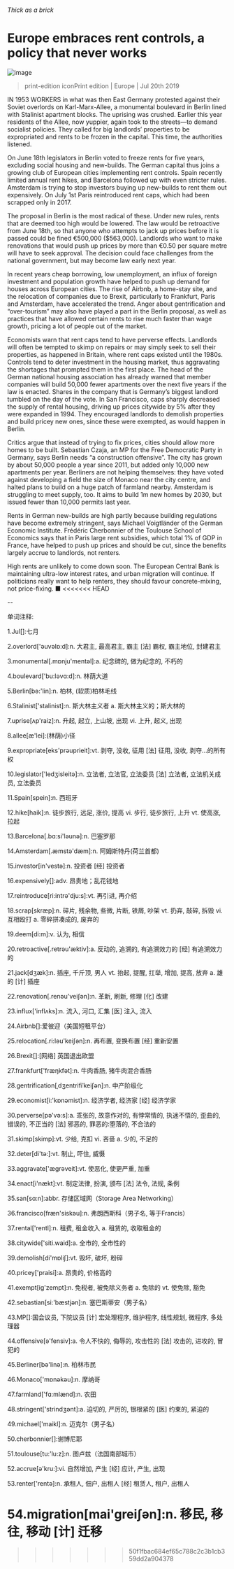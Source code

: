 ###### Thick as a brick
# Europe embraces rent controls, a policy that never works 
![image](images/20190720_EUP503.jpg) 
> print-edition iconPrint edition | Europe | Jul 20th 2019 
IN 1953 WORKERS in what was then East Germany protested against their Soviet overlords on Karl-Marx-Allee, a monumental boulevard in Berlin lined with Stalinist apartment blocks. The uprising was crushed. Earlier this year residents of the Allee, now yuppier, again took to the streets—to demand socialist policies. They called for big landlords’ properties to be expropriated and rents to be frozen in the capital. This time, the authorities listened. 
On June 18th legislators in Berlin voted to freeze rents for five years, excluding social housing and new-builds. The German capital thus joins a growing club of European cities implementing rent controls. Spain recently limited annual rent hikes, and Barcelona followed up with even stricter rules. Amsterdam is trying to stop investors buying up new-builds to rent them out expensively. On July 1st Paris reintroduced rent caps, which had been scrapped only in 2017. 
The proposal in Berlin is the most radical of these. Under new rules, rents that are deemed too high would be lowered. The law would be retroactive from June 18th, so that anyone who attempts to jack up prices before it is passed could be fined €500,000 ($563,000). Landlords who want to make renovations that would push up prices by more than €0.50 per square metre will have to seek approval. The decision could face challenges from the national government, but may become law early next year. 
In recent years cheap borrowing, low unemployment, an influx of foreign investment and population growth have helped to push up demand for houses across European cities. The rise of Airbnb, a home-stay site, and the relocation of companies due to Brexit, particularly to Frankfurt, Paris and Amsterdam, have accelerated the trend. Anger about gentrification and “over-tourism” may also have played a part in the Berlin proposal, as well as practices that have allowed certain rents to rise much faster than wage growth, pricing a lot of people out of the market. 
Economists warn that rent caps tend to have perverse effects. Landlords will often be tempted to skimp on repairs or may simply seek to sell their properties, as happened in Britain, where rent caps existed until the 1980s. Controls tend to deter investment in the housing market, thus aggravating the shortages that prompted them in the first place. The head of the German national housing association has already warned that member companies will build 50,000 fewer apartments over the next five years if the law is enacted. Shares in the company that is Germany’s biggest landlord tumbled on the day of the vote. In San Francisco, caps sharply decreased the supply of rental housing, driving up prices citywide by 5% after they were expanded in 1994. They encouraged landlords to demolish properties and build pricey new ones, since these were exempted, as would happen in Berlin. 
Critics argue that instead of trying to fix prices, cities should allow more homes to be built. Sebastian Czaja, an MP for the Free Democratic Party in Germany, says Berlin needs “a construction offensive”. The city has grown by about 50,000 people a year since 2011, but added only 10,000 new apartments per year. Berliners are not helping themselves: they have voted against developing a field the size of Monaco near the city centre, and halted plans to build on a huge patch of farmland nearby. Amsterdam is struggling to meet supply, too. It aims to build 1m new homes by 2030, but issued fewer than 10,000 permits last year. 
Rents in German new-builds are high partly because building regulations have become extremely stringent, says Michael Voigtländer of the German Economic Institute. Frédéric Cherbonnier of the Toulouse School of Economics says that in Paris large rent subsidies, which total 1% of GDP in France, have helped to push up prices and should be cut, since the benefits largely accrue to landlords, not renters. 
High rents are unlikely to come down soon. The European Central Bank is maintaining ultra-low interest rates, and urban migration will continue. If politicians really want to help renters, they should favour concrete-mixing, not price-fixing. ■ 
<<<<<<< HEAD
-- 
 单词注释:
1.Jul[]:七月 
2.overlord['әuvәlɒ:d]:n. 大君主, 最高君主, 霸主 [法] 霸权, 霸主地位, 封建君主 
3.monumental[.mɒnju'mentәl]:a. 纪念碑的, 做为纪念的, 不朽的 
4.boulevard['bu:lәvɑ:d]:n. 林荫大道 
5.Berlin[bә:'lin]:n. 柏林, (软质)柏林毛线 
6.Stalinist['stalinist]:n. 斯大林主义者 a. 斯大林主义的；斯大林的 
7.uprise[ʌp'raiz]:n. 升起, 起立, 上山坡, 出现 vi. 上升, 起义, 出现 
8.allee[æ'lei]:(林荫)小径 
9.expropriate[eks'prәuprieit]:vt. 剥夺, 没收, 征用 [法] 征用, 没收, 剥夺...的所有权 
10.legislator['ledʒisleitә]:n. 立法者, 立法官, 立法委员 [法] 立法者, 立法机关成员, 立法委员 
11.Spain[spein]:n. 西班牙 
12.hike[haik]:n. 徒步旅行, 远足, 涨价, 提高 vi. 步行, 徒步旅行, 上升 vt. 使高涨, 拉起 
13.Barcelona[.bɑ:si'lәunә]:n. 巴塞罗那 
14.Amsterdam[.æmstә'dæm]:n. 阿姆斯特丹(荷兰首都) 
15.investor[in'vestә]:n. 投资者 [经] 投资者 
16.expensively[]:adv. 昂贵地；乱花钱地 
17.reintroduce[ri:intrә'dju:s]:vt. 再引进, 再介绍 
18.scrap[skræp]:n. 碎片, 残余物, 些微, 片断, 铁屑, 吵架 vt. 扔弃, 敲碎, 拆毁 vi. 互相殴打 a. 零碎拼凑成的, 废弃的 
19.deem[di:m]:v. 认为, 相信 
20.retroactive[.retrәu'æktiv]:a. 反动的, 追溯的, 有追溯效力的 [经] 有追溯效力的 
21.jack[dʒæk]:n. 插座, 千斤顶, 男人 vt. 抬起, 提醒, 扛举, 增加, 提高, 放弃 a. 雄的 [计] 插座 
22.renovation[.renәu'veiʃәn]:n. 革新, 刷新, 修理 [化] 改建 
23.influx['inflʌks]:n. 流入, 河口, 汇集 [医] 注入, 流入 
24.Airbnb[]:爱彼迎（美国短租平台） 
25.relocation[.ri:lәu'keiʃәn]:n. 再布置, 变换布置 [经] 重新安置 
26.Brexit[]:[网络] 英国退出欧盟 
27.frankfurt['fræŋkfәt]:n. 牛肉香肠, 猪牛肉混合香肠 
28.gentrification[ˌdʒentrifiˈkeiʃən]:n. 中产阶级化 
29.economist[i:'kɒnәmist]:n. 经济学者, 经济家 [经] 经济学家 
30.perverse[pә'vә:s]:a. 乖张的, 故意作对的, 有悖常情的, 执迷不悟的, 歪曲的, 错误的, 不正当的 [法] 邪恶的, 罪恶的:堕落的, 不合法的 
31.skimp[skimp]:vt. 少给, 克扣 vi. 吝啬 a. 少的, 不足的 
32.deter[di'tә:]:vt. 制止, 吓住, 威慑 
33.aggravate['ægrәveit]:vt. 使恶化, 使更严重, 加重 
34.enact[i'nækt]:vt. 制定法律, 扮演, 颁布 [法] 法令, 法规, 条例 
35.san[sɑ:n]:abbr. 存储区域网（Storage Area Networking） 
36.francisco[fræn'siskәu]:n. 弗朗西斯科（男子名, 等于Francis） 
37.rental['rentl]:n. 租费, 租金收入 a. 租赁的, 收取租金的 
38.citywide['siti.waid]:a. 全市的, 全市性的 
39.demolish[di'mɒliʃ]:vt. 毁坏, 破坏, 粉碎 
40.pricey['praisi]:a. 昂贵的, 价格高的 
41.exempt[ig'zempt]:n. 免税者, 被免除义务者 a. 免除的 vt. 使免除, 豁免 
42.sebastian[si:'bæstjәn]:n. 塞巴斯蒂安（男子名） 
43.MP[]:国会议员, 下院议员 [计] 宏处理程序, 维护程序, 线性规划, 微程序, 多处理器 
44.offensive[ә'fensiv]:a. 令人不快的, 侮辱的, 攻击性的 [法] 攻击的, 进攻的, 冒犯的 
45.Berliner[bә'linә]:n. 柏林市民 
46.Monaco['mɒnәkәu]:n. 摩纳哥 
47.farmland['fɑ:mlænd]:n. 农田 
48.stringent['strindʒәnt]:a. 迫切的, 严厉的, 银根紧的 [医] 约束的, 紧迫的 
49.michael['maikl]:n. 迈克尔（男子名） 
50.cherbonnier[]:谢博尼耶 
51.toulouse[tu:'lu:z]:n. 图卢兹（法国南部城市） 
52.accrue[ә'kru:]:vi. 自然增加, 产生 [经] 应计, 产生, 出现 
53.renter['rentә]:n. 承租人, 佃户, 出租人 [经] 租赁人, 租户, 出租人 
54.migration[mai'greiʃәn]:n. 移民, 移往, 移动 [计] 迁移 
=======
>>>>>>> 50f1fbac684ef65c788c2c3b1cb359dd2a904378
